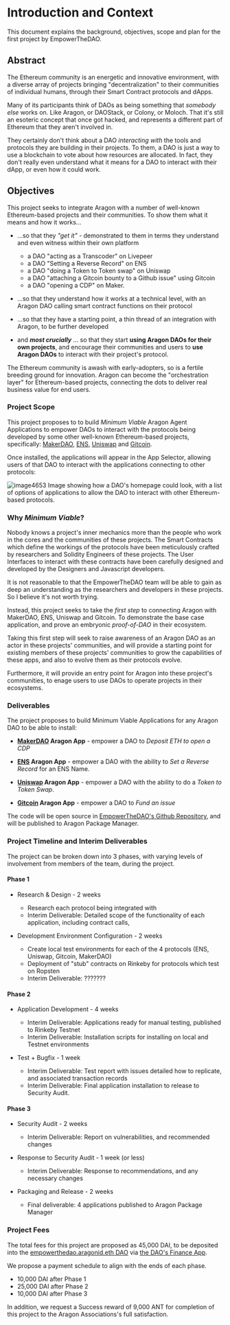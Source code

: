 # Introduction and Context

This document explains the background, objectives, scope and plan for the first project by EmpowerTheDAO.

## Abstract

The Ethereum community is an energetic and innovative environment, with a diverse array of projects bringing "decentralization" to their communities of individual humans, through their Smart Contract protocols and dApps.

Many of its participants think of DAOs as being something that _somebody else_ works on. Like Aragon, or DAOStack, or Colony, or Moloch. That it's still an esoteric concept that once got hacked, and represents a different part of Ethereum that they aren't involved in.

They certainly don't think about a DAO _interacting with_ the tools and protocols they are building in their projects. To them, a DAO is just a way to use a blockchain to vote about how resources are allocated. In fact, they don't really even understand what it means for a DAO to interact with their dApp, or even how it could work.

## Objectives

This project seeks to integrate Aragon with a number of well-known Ethereum-based projects and their communities. To show them what it means and how it works...

- ...so that they _"get it"_ - demonstrated to them in terms they understand and even witness within their own platform

  - a DAO "acting as a Transcoder" on Livepeer
  - a DAO "Setting a Reverse Record" on ENS
  - a DAO "doing a Token to Token swap" on Uniswap
  - a DAO "attaching a Gitcoin bounty to a Github issue" using Gitcoin
  - a DAO "opening a CDP" on Maker.

- ...so that they understand how it works at a technical level, with an Aragon DAO calling smart contract functions on their protocol

- ...so that they have a starting point, a thin thread of an integration with Aragon, to be further developed 

- and ***most crucially*** ... so that they start __using Aragon DAOs for their own projects__, and encourage their communities and users to __use Aragon DAOs__ to interact with their project's protocol.

The Ethereum community is awash with early-adopters, so is a fertile breeding ground for innovation. Aragon can become the "orchestration layer" for Ethereum-based projects, connecting the dots to deliver real business value for end users.

### Project Scope

This project proposes to to build _Minimum Viable_ Aragon Agent Applications to empower DAOs to interact with the protocols being developed by some other well-known Ethereum-based projects, specifically: [MakerDAO](https://makerdao.com/), [ENS](https://ens.domains/), [Uniswap](https://uniswap.exchange) and [Gitcoin](https://gitcoin.co/).

Once installed, the applications will appear in the App Selector, allowing users of that DAO to interact with the applications connecting to other protocols:

![image4653](https://user-images.githubusercontent.com/2212651/57991942-bd917900-7aa9-11e9-9627-04856a49084f.png)
Image showing how a DAO's homepage could look, with a list of options of applications to allow the DAO to interact with other Ethereum-based protocols.

### Why _Minimum Viable_?

Nobody knows a project's inner mechanics more than the people who work in the cores and the communities of these projects. The Smart Contracts which define the workings of the protocols have been meticulously crafted by researchers and Solidity Engineers of these projects. The User Interfaces to interact with these contracts have been carefully designed and developed by the Designers and Javascript developers.

It is not reasonable to that the EmpowerTheDAO team will be able to gain as deep an understanding as the researchers and developers in these projects. So I believe it's not worth trying.

Instead, this project seeks to take the _first step_ to connecting Aragon with MakerDAO, ENS, Uniswap and Gitcoin. To demonstrate the base case application, and prove an embryonic _proof-of-DAO_ in their ecosystem.

Taking this first step will seek to raise awareness of an Aragon DAO as an actor in these projects' communities, and will provide a starting point for existing members of these projects' communities to grow the capabilities of these apps, and also to evolve them as their protocols evolve.

Furthermore, it will provide an entry point for Aragon into these project's communities, to enage users to use DAOs to operate projects in their ecosystems.

### Deliverables

The project proposes to build Minimum Viable Applications for any Aragon DAO to be able to install:

- **[MakerDAO](https://cdp.makerdao.com/) Aragon App** - empower a DAO to _Deposit ETH to open a CDP_

- **[ENS](https://manager.ens.domains/) Aragon App** - empower a DAO with the ability to _Set a Reverse Record_ for an ENS Name.

- **[Uniswap](https://uniswap.exchange/swap) Aragon App** - empower a DAO with the ability to do a _Token to Token Swap_.

- **[Gitcoin](https://gitcoin.co/) Aragon App** - empower a DAO to _Fund an issue_

The code will be open source in [EmpowerTheDAO's Github Repository](https://github.com/empowerthedao), and will be published to Aragon Package Manager.

### Project Timeline and Interim Deliverables

The project can be broken down into 3 phases, with varying levels of involvement from members of the team, during the project.

#### Phase 1

- Research & Design - 2 weeks
  - Research each protocol being integrated with
  - Interim Deliverable: Detailed scope of the functionality of each application, including contract calls, 

- Development Environment Configuration - 2 weeks
  - Create local test environments for each of the 4 protocols (ENS, Uniswap, Gitcoin, MakerDAO)
  - Deployment of "stub" contracts on Rinkeby for protocols which test on Ropsten
  - Interim Deliverable: ???????

#### Phase 2

- Application Development - 4 weeks
  - Interim Deliverable: Applications ready for manual testing, published to Rinkeby Testnet
  - Interim Deliverable: Installation scripts for installing on local and Testnet environments

- Test + Bugfix - 1 week
  - Interim Deliverable: Test report with issues detailed how to replicate, and associated transaction records
  - Interim Deliverable: Final application installation to release to Security Audit.

#### Phase 3

- Security Audit - 2 weeks
  - Interim Deliverable: Report on vulnerabilities, and recommended changes

- Response to Security Audit - 1 week (or less)
  - Interim Deliverable: Response to recommendations, and any necessary changes

- Packaging and Release - 2 weeks
  - Final deliverable: 4 applications published to Aragon Package Manager

### Project Fees

The total fees for this project are proposed as 45,000 DAI, to be deposited into the [empowerthedao.aragonid.eth DAO](https://mainnet.aragon.org/#/empowerthedao.aragonid.eth/) via [the DAO's Finance App](https://mainnet.aragon.org/#/empowerthedao.aragonid.eth/0xf8ccac9c44058008014624068d0e03fe569e54d6).

We propose a payment schedule to align with the ends of each phase.

- 10,000 DAI after Phase 1
- 25,000 DAI after Phase 2
- 10,000 DAI after Phase 3

In addition, we request a Success reward of 9,000 ANT for completion of this project to the Aragon Associations's full satisfaction.
